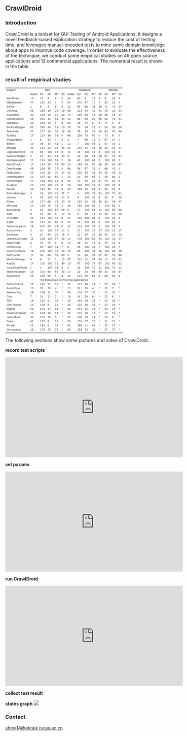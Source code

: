 ## CrawlDroid 
###  Introduction
CrawlDroid is a toolset for GUI Testing of Android Applications.  it designs a novel feedback-based exploration strategy to reduce the cost of testing time, and  leverages manual-encoded tests to mine some domain knowledge about apps to improve code coverage. In order to  evaluate the effectiveness of the technique, we conduct some  empirical studies on 46 open source applications and 12 commercial applications. The numerical result is shown in the table.
 
###  result of empirical studies
 <table border="0" style="font-size: 8px">
   <tr>
      <td>Subject</td>
      <td colspan="5" align="center">BFS</td>
      <td  colspan="5" align="center">Feedback</td>
      <td  colspan="3" align="center">Monkey</td>
   </tr>
   <tr>
      <td></td>
      <td>states</td>
      <td>EG</td>
      <td>AC</td>
      <td>MT</td>
      <td>SC</td>
      <td>states</td>
      <td>EG</td>
      <td>AC</td>
      <td>MT</td>
      <td>SC</td>
      <td>AC</td>
      <td>MT</td>
      <td>SC</td>
   </tr>
   <tr>
      <td>WordPress         </td>
      <td>13</td>
      <td>72</td>
      <td>9</td>
      <td>6</td>
      <td>2</td>
      <td>28</td>
      <td>60</td>
      <td>9</td>
      <td>15</td>
      <td>3</td>
      <td>9</td>
      <td>23</td>
      <td>5</td>
   </tr>
   <tr>
      <td>MyExpenses      </td>
      <td>44</td>
      <td>151</td>
      <td>23</td>
      <td>7</td>
      <td>#</td>
      <td>54</td>
      <td>200</td>
      <td>67</td>
      <td>10</td>
      <td>#</td>
      <td>52</td>
      <td>15</td>
      <td>#</td>
   </tr>
   <tr>
      <td>Sanity              </td>
      <td>1</td>
      <td>5</td>
      <td>3</td>
      <td>6</td>
      <td>4</td>
      <td>32</td>
      <td>69</td>
      <td>86</td>
      <td>46</td>
      <td>18</td>
      <td>71</td>
      <td>42</td>
      <td>24</td>
   </tr>
   <tr>
      <td>OSChina             </td>
      <td>58</td>
      <td>189</td>
      <td>19</td>
      <td>25</td>
      <td>19</td>
      <td>88</td>
      <td>223</td>
      <td>45</td>
      <td>40</td>
      <td>34</td>
      <td>45</td>
      <td>33</td>
      <td>34</td>
   </tr>
   <tr>
      <td>AnyMemo </td>
      <td>30</td>
      <td>115</td>
      <td>15</td>
      <td>10</td>
      <td>20</td>
      <td>72</td>
      <td>169</td>
      <td>66</td>
      <td>15</td>
      <td>39</td>
      <td>48</td>
      <td>15</td>
      <td>27</td>
   </tr>
   <tr>
      <td>DalvikExplorer    </td>
      <td>36</td>
      <td>235</td>
      <td>43</td>
      <td>51</td>
      <td>30</td>
      <td>22</td>
      <td>68</td>
      <td>69</td>
      <td>80</td>
      <td>65</td>
      <td>94</td>
      <td>79</td>
      <td>31</td>
   </tr>
   <tr>
      <td>NRPNews</td>
      <td>49</td>
      <td>254</td>
      <td>30</td>
      <td>5</td>
      <td>#</td>
      <td>64</td>
      <td>38</td>
      <td>77</td>
      <td>6</td>
      <td>#</td>
      <td>77</td>
      <td>5</td>
      <td>#</td>
   </tr>
   <tr>
      <td>BookCatalogue    </td>
      <td>61</td>
      <td>190</td>
      <td>34</td>
      <td>18</td>
      <td>10</td>
      <td>78</td>
      <td>74</td>
      <td>54</td>
      <td>25</td>
      <td>3</td>
      <td>54</td>
      <td>28</td>
      <td>10</td>
   </tr>
   <tr>
      <td>Tomdroid</td>
      <td>34</td>
      <td>177</td>
      <td>50</td>
      <td>31</td>
      <td>26</td>
      <td>36</td>
      <td>79</td>
      <td>63</td>
      <td>34</td>
      <td>28</td>
      <td>63</td>
      <td>43</td>
      <td>48</td>
   </tr>
   <tr>
      <td>Tipitaka              </td>
      <td>17</td>
      <td>115</td>
      <td>36</td>
      <td>78</td>
      <td>#</td>
      <td>66</td>
      <td>158</td>
      <td>73</td>
      <td>90</td>
      <td>#</td>
      <td>73</td>
      <td>9</td>
      <td>#</td>
   </tr>
   <tr>
      <td>ShoppingList          </td>
      <td>1</td>
      <td>6</td>
      <td>33</td>
      <td>4</td>
      <td>#</td>
      <td>3</td>
      <td>4</td>
      <td>66</td>
      <td>13</td>
      <td>#</td>
      <td>67</td>
      <td>14</td>
      <td>#</td>
   </tr>
   <tr>
      <td>Blokish</td>
      <td>13</td>
      <td>48</td>
      <td>33</td>
      <td>41</td>
      <td>1</td>
      <td>12</td>
      <td>7</td>
      <td>100</td>
      <td>55</td>
      <td>1</td>
      <td>67</td>
      <td>43</td>
      <td>1</td>
   </tr>
   <tr>
      <td>Mileage</td>
      <td>39</td>
      <td>131</td>
      <td>14</td>
      <td>28</td>
      <td>25</td>
      <td>42</td>
      <td>242</td>
      <td>42</td>
      <td>33</td>
      <td>28</td>
      <td>42</td>
      <td>44</td>
      <td>37</td>
   </tr>
   <tr>
      <td>LogicalDefence     </td>
      <td>11</td>
      <td>94</td>
      <td>100</td>
      <td>13</td>
      <td>#</td>
      <td>11</td>
      <td>41</td>
      <td>100</td>
      <td>14</td>
      <td>#</td>
      <td>100</td>
      <td>14</td>
      <td>#</td>
   </tr>
   <tr>
      <td>PasswordMaker     </td>
      <td>5</td>
      <td>23</td>
      <td>33</td>
      <td>41</td>
      <td>33</td>
      <td>9</td>
      <td>18</td>
      <td>66</td>
      <td>54</td>
      <td>29</td>
      <td>67</td>
      <td>75</td>
      <td>67</td>
   </tr>
   <tr>
      <td>Whohasmystuff      </td>
      <td>11</td>
      <td>135</td>
      <td>100</td>
      <td>58</td>
      <td>2</td>
      <td>18</td>
      <td>83</td>
      <td>100</td>
      <td>91</td>
      <td>2</td>
      <td>100</td>
      <td>82</td>
      <td>2</td>
   </tr>
   <tr>
      <td>WorldClock</td>
      <td>14</td>
      <td>134</td>
      <td>50</td>
      <td>79</td>
      <td>90</td>
      <td>23</td>
      <td>194</td>
      <td>50</td>
      <td>80</td>
      <td>88</td>
      <td>50</td>
      <td>80</td>
      <td>93</td>
   </tr>
   <tr>
      <td>OpenManga</td>
      <td>46</td>
      <td>206</td>
      <td>35</td>
      <td>14</td>
      <td>#</td>
      <td>86</td>
      <td>56</td>
      <td>57</td>
      <td>35</td>
      <td>#</td>
      <td>66</td>
      <td>42</td>
      <td>#</td>
   </tr>
   <tr>
      <td>FileExplorer</td>
      <td>23</td>
      <td>142</td>
      <td>50</td>
      <td>30</td>
      <td>24</td>
      <td>42</td>
      <td>230</td>
      <td>50</td>
      <td>42</td>
      <td>34</td>
      <td>50</td>
      <td>35</td>
      <td>24</td>
   </tr>
   <tr>
      <td>Ultramegatech</td>
      <td>13</td>
      <td>197</td>
      <td>50</td>
      <td>60</td>
      <td>1</td>
      <td>15</td>
      <td>24</td>
      <td>50</td>
      <td>63</td>
      <td>1</td>
      <td>50</td>
      <td>64</td>
      <td>1</td>
   </tr>
   <tr>
      <td>Omnomagon</td>
      <td>17</td>
      <td>126</td>
      <td>100</td>
      <td>14</td>
      <td>#</td>
      <td>30</td>
      <td>73</td>
      <td>75</td>
      <td>34</td>
      <td>#</td>
      <td>75</td>
      <td>40</td>
      <td>#</td>
   </tr>
   <tr>
      <td>ALogcat</td>
      <td>13</td>
      <td>153</td>
      <td>100</td>
      <td>73</td>
      <td>#</td>
      <td>16</td>
      <td>126</td>
      <td>100</td>
      <td>74</td>
      <td>#</td>
      <td>100</td>
      <td>74</td>
      <td>#</td>
   </tr>
   <tr>
      <td>Feeder</td>
      <td>34</td>
      <td>193</td>
      <td>45</td>
      <td>31</td>
      <td>#</td>
      <td>47</td>
      <td>284</td>
      <td>55</td>
      <td>64</td>
      <td>#</td>
      <td>45</td>
      <td>57</td>
      <td>#</td>
   </tr>
   <tr>
      <td>BatteryManager     </td>
      <td>4</td>
      <td>19</td>
      <td>100</td>
      <td>71</td>
      <td>51</td>
      <td>7</td>
      <td>4</td>
      <td>100</td>
      <td>71</td>
      <td>82</td>
      <td>100</td>
      <td>71</td>
      <td>61</td>
   </tr>
   <tr>
      <td>Yahtzee</td>
      <td>3</td>
      <td>35</td>
      <td>100</td>
      <td>43</td>
      <td>24</td>
      <td>5</td>
      <td>5</td>
      <td>100</td>
      <td>47</td>
      <td>6</td>
      <td>50</td>
      <td>5</td>
      <td>49</td>
   </tr>
   <tr>
      <td>AGrep                   </td>
      <td>25</td>
      <td>137</td>
      <td>66</td>
      <td>49</td>
      <td>30</td>
      <td>18</td>
      <td>150</td>
      <td>83</td>
      <td>58</td>
      <td>38</td>
      <td>63</td>
      <td>48</td>
      <td>47</td>
   </tr>
   <tr>
      <td>Mirrored</td>
      <td>14</td>
      <td>138</td>
      <td>75</td>
      <td>76</td>
      <td>2</td>
      <td>28</td>
      <td>155</td>
      <td>100</td>
      <td>82</td>
      <td>2</td>
      <td>100</td>
      <td>81</td>
      <td>2</td>
   </tr>
   <tr>
      <td>BatteryDog           </td>
      <td>3</td>
      <td>19</td>
      <td>100</td>
      <td>87</td>
      <td>58</td>
      <td>5</td>
      <td>17</td>
      <td>100</td>
      <td>89</td>
      <td>13</td>
      <td>100</td>
      <td>90</td>
      <td>58</td>
   </tr>
   <tr>
      <td>Addi</td>
      <td>8</td>
      <td>27</td>
      <td>50</td>
      <td>9</td>
      <td>17</td>
      <td>13</td>
      <td>9</td>
      <td>50</td>
      <td>11</td>
      <td>17</td>
      <td>50</td>
      <td>11</td>
      <td>20</td>
   </tr>
   <tr>
      <td>CrimeTalk             </td>
      <td>28</td>
      <td>162</td>
      <td>100</td>
      <td>41</td>
      <td>#</td>
      <td>31</td>
      <td>159</td>
      <td>100</td>
      <td>41</td>
      <td>#</td>
      <td>100</td>
      <td>41</td>
      <td>#</td>
   </tr>
   <tr>
      <td>A2DP </td>
      <td>23</td>
      <td>175</td>
      <td>50</td>
      <td>60</td>
      <td>0</td>
      <td>27</td>
      <td>73</td>
      <td>100</td>
      <td>63</td>
      <td>0</td>
      <td>100</td>
      <td>63</td>
      <td>0</td>
   </tr>
   <tr>
      <td>Democracydroid   </td>
      <td>29</td>
      <td>200</td>
      <td>80</td>
      <td>29</td>
      <td>#</td>
      <td>22</td>
      <td>123</td>
      <td>100</td>
      <td>37</td>
      <td>#</td>
      <td>100</td>
      <td>38</td>
      <td>#</td>
   </tr>
   <tr>
      <td>Autoanswer          </td>
      <td>3</td>
      <td>24</td>
      <td>100</td>
      <td>15</td>
      <td>14</td>
      <td>3</td>
      <td>14</td>
      <td>100</td>
      <td>15</td>
      <td>27</td>
      <td>100</td>
      <td>15</td>
      <td>27</td>
   </tr>
   <tr>
      <td>Zooborns            </td>
      <td>5</td>
      <td>20</td>
      <td>50</td>
      <td>23</td>
      <td>16</td>
      <td>5</td>
      <td>11</td>
      <td>50</td>
      <td>23</td>
      <td>30</td>
      <td>50</td>
      <td>24</td>
      <td>20</td>
   </tr>
   <tr>
      <td>LearnMusicNotes </td>
      <td>15</td>
      <td>106</td>
      <td>100</td>
      <td>57</td>
      <td>30</td>
      <td>14</td>
      <td>176</td>
      <td>100</td>
      <td>62</td>
      <td>34</td>
      <td>100</td>
      <td>42</td>
      <td>37</td>
   </tr>
   <tr>
      <td>DdalyHeart            </td>
      <td>8</td>
      <td>37</td>
      <td>75</td>
      <td>9</td>
      <td>#</td>
      <td>11</td>
      <td>49</td>
      <td>75</td>
      <td>12</td>
      <td>#</td>
      <td>75</td>
      <td>11</td>
      <td>#</td>
   </tr>
   <tr>
      <td>Chronosnap          </td>
      <td>7</td>
      <td>53</td>
      <td>100</td>
      <td>31</td>
      <td>7</td>
      <td>9</td>
      <td>35</td>
      <td>100</td>
      <td>45</td>
      <td>7</td>
      <td>100</td>
      <td>45</td>
      <td>7</td>
   </tr>
   <tr>
      <td>ImportContacts      </td>
      <td>19</td>
      <td>100</td>
      <td>100</td>
      <td>37</td>
      <td>26</td>
      <td>20</td>
      <td>65</td>
      <td>100</td>
      <td>39</td>
      <td>28</td>
      <td>100</td>
      <td>40</td>
      <td>29</td>
   </tr>
   <tr>
      <td>NetCounter           </td>
      <td>13</td>
      <td>56</td>
      <td>66</td>
      <td>55</td>
      <td>40</td>
      <td>3</td>
      <td>14</td>
      <td>66</td>
      <td>57</td>
      <td>37</td>
      <td>67</td>
      <td>57</td>
      <td>46</td>
   </tr>
   <tr>
      <td>MiniNoteViewer      </td>
      <td>6</td>
      <td>6</td>
      <td>12</td>
      <td>2</td>
      <td>15</td>
      <td>57</td>
      <td>320</td>
      <td>12</td>
      <td>57</td>
      <td>30</td>
      <td>13</td>
      <td>57</td>
      <td>42</td>
   </tr>
   <tr>
      <td>AnyCut                </td>
      <td>14</td>
      <td>100</td>
      <td>100</td>
      <td>72</td>
      <td>49</td>
      <td>15</td>
      <td>67</td>
      <td>100</td>
      <td>77</td>
      <td>67</td>
      <td>100</td>
      <td>80</td>
      <td>52</td>
   </tr>
   <tr>
      <td>CountDownTimer   </td>
      <td>1</td>
      <td>4</td>
      <td>100</td>
      <td>26</td>
      <td>4</td>
      <td>3</td>
      <td>18</td>
      <td>100</td>
      <td>70</td>
      <td>11</td>
      <td>100</td>
      <td>70</td>
      <td>11</td>
   </tr>
   <tr>
      <td>Multismssender     </td>
      <td>15</td>
      <td>102</td>
      <td>66</td>
      <td>52</td>
      <td>33</td>
      <td>17</td>
      <td>22</td>
      <td>33</td>
      <td>68</td>
      <td>40</td>
      <td>33</td>
      <td>45</td>
      <td>67</td>
   </tr>
   <tr>
      <td>Alarmclock           </td>
      <td>25</td>
      <td>180</td>
      <td>60</td>
      <td>5</td>
      <td>#</td>
      <td>28</td>
      <td>123</td>
      <td>60</td>
      <td>64</td>
      <td>#</td>
      <td>60</td>
      <td>64</td>
      <td>#</td>
   </tr>
   <tr>
      <td colspan="14" align="center">the following is commercial applications </td>
   </tr>
   <tr>
      <td>Dotools Clock   </td>
      <td>16</td>
      <td>145</td>
      <td>17</td>
      <td>16</td>
      <td>*</td>
      <td>31</td>
      <td>121</td>
      <td>40</td>
      <td>29</td>
      <td>*</td>
      <td>37</td>
      <td>29</td>
      <td>*</td>
   </tr>
   <tr>
      <td>AudioClass        </td>
      <td>10</td>
      <td>53</td>
      <td>25</td>
      <td>4</td>
      <td>*</td>
      <td>10</td>
      <td>53</td>
      <td>25</td>
      <td>4</td>
      <td>*</td>
      <td>25</td>
      <td>7</td>
      <td>*</td>
   </tr>
   <tr>
      <td>WeatherBug       </td>
      <td>39</td>
      <td>146</td>
      <td>11</td>
      <td>30</td>
      <td>*</td>
      <td>46</td>
      <td>134</td>
      <td>17</td>
      <td>30</td>
      <td>*</td>
      <td>22</td>
      <td>32</td>
      <td>*</td>
   </tr>
   <tr>
      <td>Cdxc                </td>
      <td>7</td>
      <td>24</td>
      <td>11</td>
      <td>2</td>
      <td>*</td>
      <td>16</td>
      <td>24</td>
      <td>28</td>
      <td>9</td>
      <td>*</td>
      <td>22</td>
      <td>8</td>
      <td>*</td>
   </tr>
   <tr>
      <td>TED                  </td>
      <td>18</td>
      <td>152</td>
      <td>8</td>
      <td>33</td>
      <td>*</td>
      <td>28</td>
      <td>153</td>
      <td>28</td>
      <td>35</td>
      <td>*</td>
      <td>24</td>
      <td>35</td>
      <td>*</td>
   </tr>
   <tr>
      <td>CNN mobile        </td>
      <td>14</td>
      <td>130</td>
      <td>9</td>
      <td>13</td>
      <td>*</td>
      <td>34</td>
      <td>120</td>
      <td>36</td>
      <td>28</td>
      <td>*</td>
      <td>27</td>
      <td>25</td>
      <td>*</td>
   </tr>
   <tr>
      <td>Ergedd              </td>
      <td>29</td>
      <td>223</td>
      <td>17</td>
      <td>24</td>
      <td>*</td>
      <td>43</td>
      <td>221</td>
      <td>25</td>
      <td>26</td>
      <td>*</td>
      <td>33</td>
      <td>25</td>
      <td>*</td>
   </tr>
   <tr>
      <td>Smartisan Notes  </td>
      <td>15</td>
      <td>164</td>
      <td>16</td>
      <td>14</td>
      <td>*</td>
      <td>26</td>
      <td>175</td>
      <td>30</td>
      <td>17</td>
      <td>*</td>
      <td>23</td>
      <td>15</td>
      <td>*</td>
   </tr>
   <tr>
      <td>Jams Music         </td>
      <td>30</td>
      <td>103</td>
      <td>25</td>
      <td>5</td>
      <td>*</td>
      <td>71</td>
      <td>108</td>
      <td>56</td>
      <td>29</td>
      <td>*</td>
      <td>25</td>
      <td>6</td>
      <td>*</td>
   </tr>
   <tr>
      <td>Qukan                </td>
      <td>41</td>
      <td>217</td>
      <td>8</td>
      <td>18</td>
      <td>*</td>
      <td>55</td>
      <td>216</td>
      <td>17</td>
      <td>20</td>
      <td>*</td>
      <td>21</td>
      <td>21</td>
      <td>*</td>
   </tr>
   <tr>
      <td>Flixster              </td>
      <td>22</td>
      <td>190</td>
      <td>8</td>
      <td>31</td>
      <td>*</td>
      <td>62</td>
      <td>196</td>
      <td>31</td>
      <td>44</td>
      <td>*</td>
      <td>27</td>
      <td>37</td>
      <td>*</td>
   </tr>
   <tr>
      <td>Qiyouyuedu       </td>
      <td>26</td>
      <td>178</td>
      <td>25</td>
      <td>19</td>
      <td>*</td>
      <td>46</td>
      <td>194</td>
      <td>33</td>
      <td>36</td>
      <td>*</td>
      <td>27</td>
      <td>37</td>
      <td>*</td>
   </tr>
   <tr>
      <td></td>
   </tr>
</table>

The following sections show some  pictures and video of CrawlDroid.

**record test scripts**

<iframe width="560" height="315" src="https://www.youtube.com/embed/q3l6iXLwWUU" frameborder="0" allowfullscreen></iframe>

**set params**

<iframe width="560" height="315" src="https://www.youtube.com/embed/Pom-zCd3UKk" frameborder="0" allowfullscreen></iframe>

**run CrawlDroid**

<iframe width="560" height="315" src="https://www.youtube.com/embed/jHZyGuwoJ4I" frameborder="0" allowfullscreen></iframe>

**collect test result**

**states graph**
![](https://pan.baidu.com/s/1jIp6phW)
### Contact
sheyi14@otcaix.iscas.ac.cn
